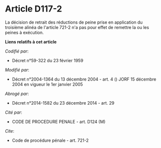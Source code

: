 # Article D117-2

La décision de retrait des réductions de peine prise en application du troisième alinéa de l'article 721-2 n'a pas pour effet
de remettre la ou les peines à exécution.

**Liens relatifs à cet article**

_Codifié par_:

  - Décret n°59-322 du 23 février 1959

_Modifié par_:

  - Décret n°2004-1364 du 13 décembre 2004 - art. 4 () JORF 15 décembre 2004 en vigueur le 1er janvier 2005

_Abrogé par_:

  - Décret n°2014-1582 du 23 décembre 2014 - art. 29

_Cité par_:

  - CODE DE PROCEDURE PENALE - art. D124 (M)

_Cite_:

  - Code de procédure pénale - art. 721-2
